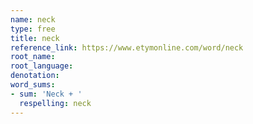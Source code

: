 ```yaml
---
name: neck
type: free
title: neck
reference_link: https://www.etymonline.com/word/neck
root_name: 
root_language: 
denotation: 
word_sums:
- sum: 'Neck + '
  respelling: neck
---
```

